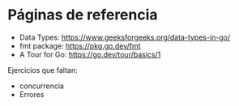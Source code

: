 # Páginas de referencia


* Data Types: https://www.geeksforgeeks.org/data-types-in-go/
* fmt package: https://pkg.go.dev/fmt
* A Tour for Go: https://go.dev/tour/basics/1

Ejercicios que faltan:

* concurrencia
* Errores